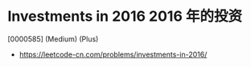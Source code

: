 # Investments in 2016 2016 年的投资

[0000585] (Medium) (Plus)

- https://leetcode-cn.com/problems/investments-in-2016/
